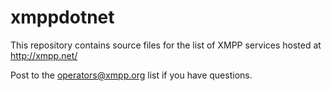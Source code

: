 xmppdotnet
==========

This repository contains source files for the list of
XMPP services hosted at http://xmpp.net/

Post to the operators@xmpp.org list if you have questions.

